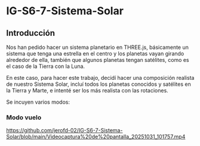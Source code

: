 # IG-S6-7-Sistema-Solar

## Introducción

Nos han pedido hacer un sistema planetario en THREE.js, básicamente un sistema que tenga una estrella en el centro y los planetas vayan girando alrededor de ella, también que algunos planetas tengan satélites, como es el caso de la Tierra con la Luna.

En este caso, para hacer este trabajo, decidí hacer una composición realista de nuestro Sistema Solar, incluí todos los planetas conocidos y satélites en la Tierra y Marte, e intenté ser los más realista con las rotaciones.

Se incuyen varios modos:

### Modo vuelo

https://github.com/jerofd-02/IG-S6-7-Sistema-Solar/blob/main/Videocaptura%20de%20pantalla_20251031_101757.mp4
